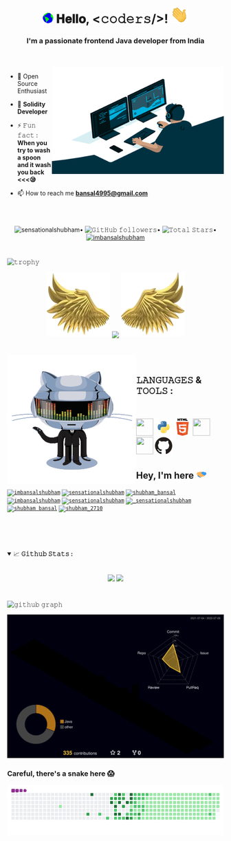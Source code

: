 <h1 align="center">
  <img src="GIF/Earth.gif" width="24px">
  𝐇𝐞𝐥𝐥𝐨, &lt;𝚌𝚘𝚍𝚎𝚛𝚜/&gt;!
  <img src="GIF/Hi.gif" width="40px" />
</h1>
<h3 align="center">I'm a passionate frontend Java developer from India</h3>

<br/>
<br/>

<img align="right" height="250" width="400" alt="GIF" src="GIF/code.gif">

- 🤖 Open Source Enthusiast
- 🌱 **Solidity Developer**
- ⚡ 𝙵𝚞𝚗 𝚏𝚊𝚌𝚝 : **When you try to wash a spoon and it wash you back <<<😪**

- 📫 How to reach me **bansal4995@gmail.com**

<br/>
<br/>

<p align="center">  
  <img src="https://komarev.com/ghpvc/?username=sensationalshubham&label=Profile%20views&color=0e75b6&style=flat" alt="sensationalshubham" />•
  <img alt="𝙶𝚒𝚝𝙷𝚞𝚋 𝚏𝚘𝚕𝚕𝚘𝚠𝚎𝚛𝚜" src="https://img.shields.io/github/followers/SensationalShubham?label=Followers&style=social">•  
  <img src="https://img.shields.io/github/stars/SensationalShubham?label=Stars" alt="𝚃𝚘𝚝𝚊𝚕 𝚂𝚝𝚊𝚛𝚜">•
  <a href="https://twitter.com/imbansalshubham" target="blank"><img src="https://img.shields.io/twitter/follow/imbansalshubham?logo=twitter&style=for-the-badge" alt="imbansalshubham" /></a>
</p>

#

![𝚝𝚛𝚘𝚙𝚑𝚢](https://github-profile-trophy.vercel.app/?username=sensationalshubham&column=8&margin-w=15&margin-h=15&no-bg=true&no-frame=true&theme=juicyfresh)

<p align="center">
  <img height="150" width="150" src="WEBP/left.webp">
  <img align="center" src="https://github-readme-streak-stats.herokuapp.com/?user=sensationalshubham&theme=dark&hide_border=true"/>
  <img height="150" width="150" src="WEBP/right.webp">
</p>

#

<img align="left" height="300" width="300" alt="𝙶𝙸𝙵" src="GIF/github.gif">
<br/>

<h2>
𝙻𝙰𝙽𝙶𝚄𝙰𝙶𝙴𝚂 & 𝚃𝙾𝙾𝙻𝚂 :  
</h2>

<br/>
<br/>
<code><img height="40" width="40" src="https://images.vexels.com/media/users/3/166401/isolated/preview/b82aa7ac3f736dd78570dd3fa3fa9e24-java-programming-language-icon-by-vexels.png"></code>
<code><img height="40" width="40" src="https://raw.githubusercontent.com/github/explore/80688e429a7d4ef2fca1e82350fe8e3517d3494d/topics/python/python.png"></code>
<code><img height="40" width="40" src="https://raw.githubusercontent.com/github/explore/80688e429a7d4ef2fca1e82350fe8e3517d3494d/topics/html/html.png"></code>
<code><img height="40" width="40" src="https://cdn.iconscout.com/icon/free/png-256/css-131-722685.png"></code>
<code><img height="40" width="40" src="https://upload.wikimedia.org/wikipedia/commons/thumb/3/3f/Git_icon.svg/1024px-Git_icon.svg.png"></code>
<code><img height="40" width="40" src="https://raw.githubusercontent.com/github/explore/80688e429a7d4ef2fca1e82350fe8e3517d3494d/topics/github-api/github-api.png"></code>
<!-- <code><img height="40" width="40" src="https://raw.githubusercontent.com/github/explore/80688e429a7d4ef2fca1e82350fe8e3517d3494d/topics/typescript/typescript.png"></code> -->

<h2>
  Hey, I'm here     
    <img src="GIF/Handshake.gif" height="25px">
</h2>
<p align="left">
<code><a href="https://twitter.com/imbansalshubham" target="blank"><img align="center" src="https://raw.githubusercontent.com/rahuldkjain/github-profile-readme-generator/master/src/images/icons/Social/twitter.svg" alt="imbansalshubham" height="30" width="40" /></a></code>
<code><a href="https://linkedin.com/in/sensationalshubham" target="blank"><img align="center" src="https://raw.githubusercontent.com/rahuldkjain/github-profile-readme-generator/master/src/images/icons/Social/linked-in-alt.svg" alt="sensationalshubham" height="30" width="40" /></a></code>
<code><a href="https://www.leetcode.com/shubham_bansal" target="blank"><img align="center" src="https://raw.githubusercontent.com/rahuldkjain/github-profile-readme-generator/master/src/images/icons/Social/leet-code.svg" alt="shubham_bansal" height="30" width="40" /></a></code>
<code><a href="https://codepen.io/imbansalshubham" target="blank"><img align="center" src="https://raw.githubusercontent.com/rahuldkjain/github-profile-readme-generator/master/src/images/icons/Social/codepen.svg" alt="imbansalshubham" height="30" width="40" /></a></code>
<code><a href="https://dev.to/sensationalshubham" target="blank"><img align="center" src="https://raw.githubusercontent.com/rahuldkjain/github-profile-readme-generator/master/src/images/icons/Social/devto.svg" alt="sensationalshubham" height="30" width="40" /></a></code>
<code><a href="https://instagram.com/_sensationalshubham" target="blank"><img align="center" src="https://raw.githubusercontent.com/rahuldkjain/github-profile-readme-generator/master/src/images/icons/Social/instagram.svg" alt="_sensationalshubham" height="30" width="40" /></a></code>
<code><a href="https://www.youtube.com/channel/UCwrXiXUbphJ7JMVVfWlYsvQ" target="blank"><img align="center" src="https://raw.githubusercontent.com/rahuldkjain/github-profile-readme-generator/master/src/images/icons/Social/youtube.svg" alt="shubham bansal" height="30" width="40" /></a></code>
<code><a href="https://www.codechef.com/users/shubham_2710" target="blank"><img align="center" src="https://cdn.jsdelivr.net/npm/simple-icons@3.1.0/icons/codechef.svg" alt="shubham_2710" height="30" width="40" /></a></code>
<!-- <code><img height="40" width="40" src="https://raw.githubusercontent.com/github/explore/80688e429a7d4ef2fca1e82350fe8e3517d3494d/topics/typescript/typescript.png"></code> -->
  
</p>

<br/>
<br/>

#

<details open="">
<summary>
  <g-emoji class="g-emoji" alias="chart_with_upwards_trend" fallback-src="https://github.githubassets.com/images/icons/emoji/unicode/1f4c8.png">📈</g-emoji>
  <strong>𝙶𝚒𝚝𝚑𝚞𝚋 𝚂𝚝𝚊𝚝𝚜 : </strong>
</summary>
<br>

<p align="center">
    <img align="center" src="https://github-readme-stats.vercel.app/api?username=sensationalshubham&show_icons=true&hide_border=true&title_color=94b4a4&amp&icon_color=FFFFFF&amp&text_color=FFFFFF&amp&bg_color=000000&count_private=true&include_all_commits=true"/>
    <img align="center" height="195px" src="https://github-readme-stats.vercel.app/api/top-langs/?username=sensationalshubham&text_color=FFFFFF&bg_color=000000&title_color=94b4a4&langs_count=15&layout=compact&hide_border=true" />
</p>
</details>
<br>

![𝚐𝚒𝚝𝚑𝚞𝚋 𝚐𝚛𝚊𝚙𝚑](https://activity-graph.herokuapp.com/graph?username=sensationalshubham&theme=react-dark&hide_border=true&area=true)

![3D Profile](./profile-3d-contrib/profile-night-rainbow.svg)

<h3>
  Careful, there's a snake here 😱
</h3>

![𝙶𝚒𝚝𝚑𝚞𝚋 𝙲𝚘𝚗𝚝𝚛𝚒𝚋𝚞𝚝𝚒𝚘𝚗 𝙶𝚛𝚊𝚙𝚑](https://github.com/sensationalshubham/sensationalshubham/blob/output/github-contribution-grid-snake.gif)

<br/>
